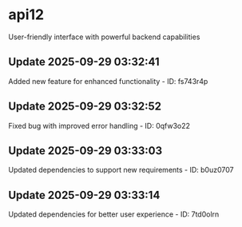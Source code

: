 # api12
User-friendly interface with powerful backend capabilities

## Update 2025-09-29 03:32:41
Added new feature for enhanced functionality - ID: fs743r4p


## Update 2025-09-29 03:32:52
Fixed bug with improved error handling - ID: 0qfw3o22


## Update 2025-09-29 03:33:03
Updated dependencies to support new requirements - ID: b0uz0707


## Update 2025-09-29 03:33:14
Updated dependencies for better user experience - ID: 7td0olrn

